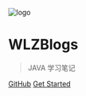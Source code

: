 ![logo](https://docsify.js.org/_media/icon.svg)

#	WLZBlogs

> JAVA 学习笔记

[GitHub](https://github.com/wenliangzwl/myblogs)
[Get Started](README)
